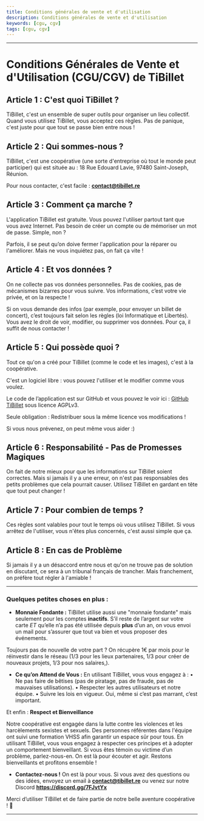 ```yaml
---
title: Conditions générales de vente et d'utilisation
description: Conditions générales de vente et d'utilisation
keywords: [cgu, cgv]
tags: [cgu, cgv]
---
```


---

# **Conditions Générales de Vente et d'Utilisation (CGU/CGV) de TiBillet**

## **Article 1 : C'est quoi TiBillet ?**

TiBillet, c'est un ensemble de super outils pour organiser un lieu collectif. Quand vous utilisez TiBillet, vous acceptez ces règles. Pas de panique, c'est juste pour que tout se passe bien entre nous !

## **Article 2 : Qui sommes-nous ?**

TiBillet, c'est une coopérative (une sorte d'entreprise où tout le monde peut participer) qui est située au :
18 Rue Edouard Lavie, 97480 Saint-Joseph, Réunion.

Pour nous contacter, c'est facile : **contact@tibillet.re**

## **Article 3 : Comment ça marche ?**

L'application TiBillet est gratuite. Vous pouvez l'utiliser partout tant que vous avez Internet. Pas besoin de créer un compte ou de mémoriser un mot de passe. Simple, non ?

Parfois, il se peut qu’on doive fermer l'application pour la réparer ou l'améliorer. Mais ne vous inquiétez pas, on fait ça vite !

## **Article 4 : Et vos données ?**

On ne collecte pas vos données personnelles. Pas de cookies, pas de mécanismes bizarres pour vous suivre. Vos informations, c’est votre vie privée, et on la respecte !

Si on vous demande des infos (par exemple, pour envoyer un billet de concert), c’est toujours fait selon les règles (loi Informatique et Libertés). Vous avez le droit de voir, modifier, ou supprimer vos données. Pour ça, il suffit de nous contacter !

## **Article 5 : Qui possède quoi ?**

Tout ce qu'on a créé pour TiBillet (comme le code et les images), c'est à la coopérative. 

C'est un logiciel libre : vous pouvez l'utiliser et le modifier comme vous voulez. 

Le code de l’application est sur GitHub et vous pouvez le voir ici : [GitHub TiBillet](https://github.com/TiBillet/tibillet) sous licence AGPLv3.

Seule obligation : Redistribuer sous la même licence vos modifications ! 

Si vous nous prévenez, on peut même vous aider :)

## **Article 6 : Responsabilité - Pas de Promesses Magiques**

On fait de notre mieux pour que les informations sur TiBillet soient correctes. Mais si jamais il y a une erreur, on n'est pas responsables des petits problèmes que cela pourrait causer. Utilisez TiBillet en gardant en tête que tout peut changer !

## **Article 7 : Pour combien de temps ?**

Ces règles sont valables pour tout le temps où vous utilisez TiBillet. Si vous arrêtez de l'utiliser, vous n'êtes plus concernés, c'est aussi simple que ça.

## **Article 8 : En cas de Problème**

Si jamais il y a un désaccord entre nous et qu'on ne trouve pas de solution en discutant, ce sera à un tribunal français de trancher. Mais franchement, on préfère tout régler à l'amiable !

---

### **Quelques petites choses en plus :**

- **Monnaie Fondante :** TiBillet utilise aussi une "monnaie fondante" mais seulement pour les comptes **inactifs**. S’il reste de l’argent sur votre carte *ET* qu’elle n’a pas été utilisée depuis **plus** d’un an, on vous envoi un mail pour s’assurer que tout va bien et vous proposer des événements.

Toujours pas de nouvelle de votre part ? On récupère 1€ par mois pour le réinvestir dans le réseau (1/3 pour les lieux partenaires, 1/3 pour créer de nouveaux projets, 1/3 pour nos salaires,).

- **Ce qu’on Attend de Vous :** En utilisant TiBillet, vous vous engagez à :
•	Ne pas faire de bêtises (pas de piratage, pas de fraude, pas de mauvaises utilisations).
•	Respecter les autres utilisateurs et notre équipe.
•	Suivre les lois en vigueur. Oui, même si c’est pas marrant, c’est important.

Et enfin : **Respect et Bienveillance**

Notre coopérative est engagée dans la lutte contre les violences et les harcèlements sexistes et sexuels. 
Des personnes référentes dans l'équipe ont suivi une formation VHSS afin garantir un espace sûr pour tous. 
En utilisant TiBillet, vous vous engagez à respecter ces principes et à adopter un comportement bienveillant.
Si vous êtes témoin ou victime d’un problème, parlez-nous-en. On est là pour écouter et agir.
Restons bienveillants et profitons ensemble !

- **Contactez-nous !** On est là pour vous. Si vous avez des questions ou des idées, envoyez un email à **contact@tibillet.re** ou venez sur notre Discord **https://discord.gg/7FJvtYx**

Merci d’utiliser TiBillet et de faire partie de notre belle aventure coopérative ! 🎉

---
